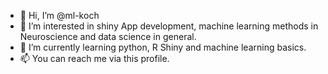 - 👋 Hi, I’m @ml-koch
- 👀 I’m interested in shiny App development, machine learning methods in Neuroscience and data science in general.
- 🌱 I’m currently learning python, R Shiny and machine learning basics.
- 📫 You can reach me via this profile. 

<!---
ml-koch/ml-koch is a ✨ special ✨ repository because its `README.md` (this file) appears on your GitHub profile.
You can click the Preview link to take a look at your changes.
--->
